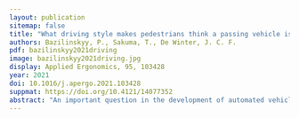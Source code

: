 ```yaml
---
layout: publication
sitemap: false
title: "What driving style makes pedestrians think a passing vehicle is driving automatically?"
authors: Bazilinskyy, P., Sakuma, T., De Winter, J. C. F.
pdf: bazilinskyy2021driving
image: bazilinskyy2021driving.jpg
display: Applied Ergonomics, 95, 103428
year: 2021
doi: 10.1016/j.apergo.2021.103428
suppmat: https://doi.org/10.4121/14077352
abstract: "An important question in the development of automated vehicles (AVs) is which driving style AVs should adopt and how other road users perceive them. The current study aimed to determine which AV behaviours contribute to pedestrians’ judgements as to whether the vehicle is driving manually or automatically as well as judgements of likeability. We tested five target trajectories of an AV in curves: playback manual driving, two stereotypical automated driving conditions (road centre tendency, lane centre tendency), and two stereotypical manual driving conditions, which slowed down for curves and cut curves. In addition, four braking patterns for approaching a zebra crossing were tested: manual braking, stereotypical automated driving (fixed deceleration), and two variations of stereotypical manual driving (sudden stop, crawling forward). The AV was observed by 24 participants standing on the curb of the road in groups. After each passing of the AV, participants rated whether the car was driven manually or automatically, and the degree to which they liked the AV’s behaviour. Results showed that the playback manual trajectory was considered more manual than the other trajectory conditions. The stereotype automated ‘road centre tendency’ and ‘lane centre tendency’ trajectories received similar likeability ratings as the playback manual driving. An analysis of written comments showed that curve cutting was a reason to believe the car is driving manually, whereas driving at a constant speed or in the centre was associated with automated driving. The sudden stop was the least likeable way to decelerate, but there was no consensus on whether this behaviour was manual or automated. It is concluded that AVs do not have to drive like a human in order to be liked."
---
```

